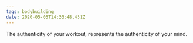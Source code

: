 ```yaml
---
tags: bodybuilding
date: 2020-05-05T14:36:48.451Z
---
```


The authenticity of your workout, represents the authenticity of your mind.